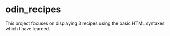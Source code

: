 # odin_recipes

This project focuses on displaying 3 recipes using the basic HTML syntaxes which I have learned.